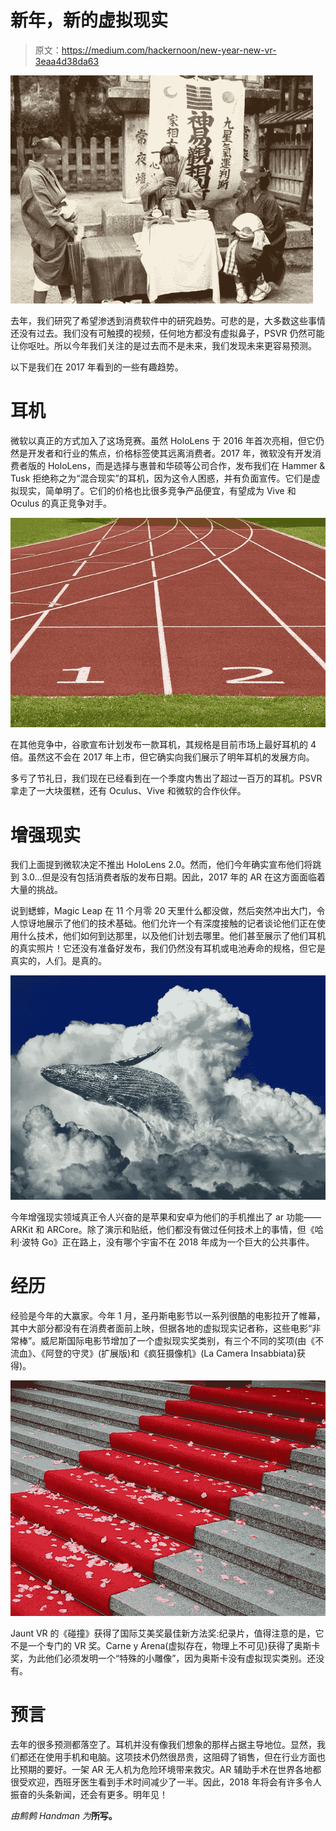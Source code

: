 # 新年，新的虚拟现实

> 原文：<https://medium.com/hackernoon/new-year-new-vr-3eaa4d38da63>

![](img/23118724a8cea62f892e7c2f3f804e44.png)

去年，我们研究了希望渗透到消费软件中的研究趋势。可悲的是，大多数这些事情还没有过去。我们没有可触摸的视频，任何地方都没有虚拟鼻子，PSVR 仍然可能让你呕吐。所以今年我们关注的是过去而不是未来，我们发现未来更容易预测。

以下是我们在 2017 年看到的一些有趣趋势。

# 耳机

微软以真正的方式加入了这场竞赛。虽然 HoloLens 于 2016 年首次亮相，但它仍然是开发者和行业的焦点，价格标签使其远离消费者。2017 年，微软没有开发消费者版的 HoloLens，而是选择与惠普和华硕等公司合作，发布我们在 Hammer & Tusk 拒绝称之为“混合现实”的耳机，因为这令人困惑，并有负面宣传。它们是虚拟现实，简单明了。它们的价格也比很多竞争产品便宜，有望成为 Vive 和 Oculus 的真正竞争对手。

![](img/63f3b6ee944387bd57f15c8967d8f951.png)

在其他竞争中，谷歌宣布计划发布一款耳机，其规格是目前市场上最好耳机的 4 倍。虽然这不会在 2017 年上市，但它确实向我们展示了明年耳机的发展方向。

多亏了节礼日，我们现在已经看到在一个季度内售出了超过一百万的耳机。PSVR 拿走了一大块蛋糕，还有 Oculus、Vive 和微软的合作伙伴。

# 增强现实

我们上面提到微软决定不推出 HoloLens 2.0。然而，他们今年确实宣布他们将跳到 3.0…但是没有包括消费者版的发布日期。因此，2017 年的 AR 在这方面面临着大量的挑战。

说到蟋蟀，Magic Leap 在 11 个月零 20 天里什么都没做，然后突然冲出大门，令人惊讶地展示了他们的技术基础。他们允许一个有深度接触的记者谈论他们正在使用什么技术，他们如何到达那里，以及他们计划去哪里。他们甚至展示了他们耳机的真实照片！它还没有准备好发布，我们仍然没有耳机或电池寿命的规格，但它是真实的，人们。是真的。

![](img/6753c16e190604446b91fe1b6fae0f73.png)

今年增强现实领域真正令人兴奋的是苹果和安卓为他们的手机推出了 ar 功能——ARKit 和 ARCore。除了演示和贴纸，他们都没有做过任何技术上的事情，但《哈利·波特 Go》正在路上，没有哪个宇宙不在 2018 年成为一个巨大的公共事件。

# 经历

经验是今年的大赢家。今年 1 月，圣丹斯电影节以一系列很酷的电影拉开了帷幕，其中大部分都没有在消费者面前上映，但据各地的虚拟现实记者称，这些电影“非常棒”。威尼斯国际电影节增加了一个虚拟现实奖类别，有三个不同的奖项(由《不流血》、《阿登的守灵》(扩展版)和《疯狂摄像机》(La Camera Insabbiata)获得)。

![](img/0e473ead3d184d49c313980f35e79386.png)

Jaunt VR 的《碰撞》获得了国际艾美奖最佳新方法奖:纪录片，值得注意的是，它不是一个专门的 VR 奖。Carne y Arena(虚拟存在，物理上不可见)获得了奥斯卡奖，为此他们必须发明一个“特殊的小雕像”，因为奥斯卡没有虚拟现实类别。还没有。

# 预言

去年的很多预测都落空了。耳机并没有像我们想象的那样占据主导地位。显然，我们都还在使用手机和电脑。这项技术仍然很昂贵，这阻碍了销售，但在行业方面也比预期的要好。一架 AR 无人机为危险环境带来救灾。AR 辅助手术在世界各地都很受欢迎，西班牙医生看到手术时间减少了一半。因此，2018 年将会有许多令人振奋的头条新闻，还会有更多。明年见！

*由鹪鹩 Handman 为*[](http://www.hammerandtusk.com/blog/article/new-year-new-vr)**所写。**